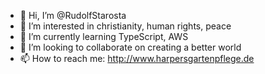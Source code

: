 - 👋 Hi, I’m @RudolfStarosta
- 👀 I’m interested in christianity, human rights, peace
- 🌱 I’m currently learning TypeScript, AWS
- 💞️ I’m looking to collaborate on creating a better world
- 📫 How to reach me: http://www.harpersgartenpflege.de

<!---
RudolfStarosta/RudolfStarosta is a ✨ special ✨ repository because its `README.md` (this file) appears on your GitHub profile.
You can click the Preview link to take a look at your changes.
--->
